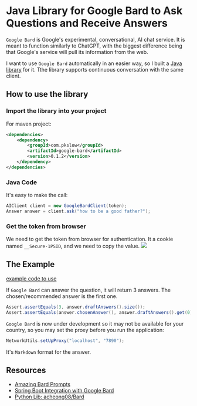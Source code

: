 
# Java Library for Google Bard to Ask Questions and Receive Answers

`Google Bard` is Google's experimental, conversational, AI chat service. It is meant to function similarly to ChatGPT, with the biggest difference being that Google's service will pull its information from the web.

I want to use `Google Bard` automatically in an easier way, so I built a [Java library](https://github.com/LarryDpk/Google-Bard) for it. Tthe library supports continuous conversation with the same client.


## How to use the library
### Import the library into your project

For maven project:
```xml
<dependencies>
    <dependency>
        <groupId>com.pkslow</groupId>
        <artifactId>google-bard</artifactId>
        <version>0.1.2</version>
    </dependency>
</dependencies>
```

### Java Code
It's easy to make the call:
```java
AIClient client = new GoogleBardClient(token);
Answer answer = client.ask("how to be a good father?");
```


### Get the token from browser
We need to get the token from browser for authentication. It a cookie named `__Secure-1PSID`, and we need to copy the value.
![](https://pkslow.oss-cn-shenzhen.aliyuncs.com/images/2023/03/google-bard-python-chatbot.sessionid.png)


## The Example
[example code to use](https://github.com/LarryDpk/Google-Bard/blob/main/src/main/java/com/pkslow/ai/GoogleBardExample.java)


If `Google Bard` can answer the question, it will return 3 answers.
The chosen/recommended answer is the first one.

```java
Assert.assertEquals(3, answer.draftAnswers().size());
Assert.assertEquals(answer.chosenAnswer(), answer.draftAnswers().get(0));
```

`Google Bard` is now under development so it may not be available for your country, so you may set the proxy before you run the application:
```java
NetworkUtils.setUpProxy("localhost", "7890");
```


It's `Markdown` format for the answer.

## Resources
- [Amazing Bard Prompts](https://github.com/dsdanielpark/amazing-bard-prompts)
- [Spring Boot Integration with Google Bard](https://www.pkslow.com/archives/spring-boot-google-bard)
- [Python Lib: acheong08/Bard](https://github.com/acheong08/Bard)